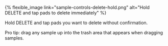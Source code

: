 ---
---

{% flexible_image link="sample-controls-delete-hold.png" alt="Hold DELETE and tap pads to delete immediately" %}

Hold DELETE and tap pads you want to delete without confirmation. 

Pro tip: drag any sample up into the trash area that appears when dragging samples.
